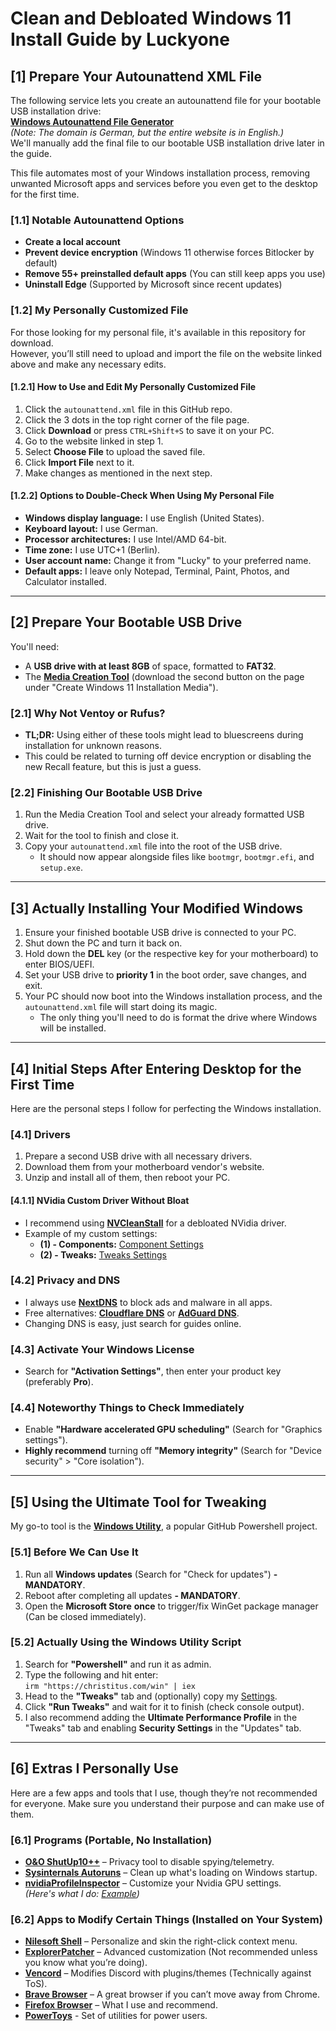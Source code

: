 # Clean and Debloated Windows 11 Install Guide by Luckyone

## [1] Prepare Your Autounattend XML File

The following service lets you create an autounattend file for your bootable USB installation drive:  
**[Windows Autounattend File Generator](https://schneegans.de/windows/unattend-generator/)**  
*(Note: The domain is German, but the entire website is in English.)*  
We'll manually add the final file to our bootable USB installation drive later in the guide.

This file automates most of your Windows installation process, removing unwanted Microsoft apps and services before you even get to the desktop for the first time.

### [1.1] Notable Autounattend Options
- **Create a local account**
- **Prevent device encryption** (Windows 11 otherwise forces Bitlocker by default)
- **Remove 55+ preinstalled default apps** (You can still keep apps you use)
- **Uninstall Edge** (Supported by Microsoft since recent updates)

### [1.2] My Personally Customized File
For those looking for my personal file, it's available in this repository for download.  
However, you’ll still need to upload and import the file on the website linked above and make any necessary edits.

#### [1.2.1] How to Use and Edit My Personally Customized File
1. Click the `autounattend.xml` file in this GitHub repo.
2. Click the 3 dots in the top right corner of the file page.
3. Click **Download** or press `CTRL+Shift+S` to save it on your PC.
4. Go to the website linked in step 1.
5. Select **Choose File** to upload the saved file.
6. Click **Import File** next to it.
7. Make changes as mentioned in the next step.

#### [1.2.2] Options to Double-Check When Using My Personal File
- **Windows display language:** I use English (United States).
- **Keyboard layout:** I use German.
- **Processor architectures:** I use Intel/AMD 64-bit.
- **Time zone:** I use UTC+1 (Berlin).
- **User account name:** Change it from "Lucky" to your preferred name.
- **Default apps:** I leave only Notepad, Terminal, Paint, Photos, and Calculator installed.

---

## [2] Prepare Your Bootable USB Drive

You'll need:
- A **USB drive with at least 8GB** of space, formatted to **FAT32**.
- The **[Media Creation Tool](https://www.microsoft.com/en-us/software-download/windows11)** (download the second button on the page under "Create Windows 11 Installation Media").

### [2.1] Why Not Ventoy or Rufus?
- **TL;DR:** Using either of these tools might lead to bluescreens during installation for unknown reasons.
- This could be related to turning off device encryption or disabling the new Recall feature, but this is just a guess.

### [2.2] Finishing Our Bootable USB Drive
1. Run the Media Creation Tool and select your already formatted USB drive.
2. Wait for the tool to finish and close it.
3. Copy your `autounattend.xml` file into the root of the USB drive.
   - It should now appear alongside files like `bootmgr`, `bootmgr.efi`, and `setup.exe`.

---

## [3] Actually Installing Your Modified Windows

1. Ensure your finished bootable USB drive is connected to your PC.
2. Shut down the PC and turn it back on.
3. Hold down the **DEL** key (or the respective key for your motherboard) to enter BIOS/UEFI.
4. Set your USB drive to **priority 1** in the boot order, save changes, and exit.
5. Your PC should now boot into the Windows installation process, and the `autounattend.xml` file will start doing its magic.
   - The only thing you'll need to do is format the drive where Windows will be installed.

---

## [4] Initial Steps After Entering Desktop for the First Time

Here are the personal steps I follow for perfecting the Windows installation.

### [4.1] Drivers
1. Prepare a second USB drive with all necessary drivers.
2. Download them from your motherboard vendor's website.
3. Unzip and install all of them, then reboot your PC.

#### [4.1.1] NVidia Custom Driver Without Bloat
- I recommend using **[NVCleanStall](https://www.techpowerup.com/download/techpowerup-nvcleanstall/)** for a debloated NVidia driver.
- Example of my custom settings:  
  - **(1) - Components:** [Component Settings](https://i.imgur.com/wpFw1I5.png)
  - **(2) - Tweaks:** [Tweaks Settings](https://i.imgur.com/Pj97Qr5.png)

### [4.2] Privacy and DNS
- I always use **[NextDNS](https://nextdns.io/?from=768ha46y)** to block ads and malware in all apps.
- Free alternatives: **[Cloudflare DNS](https://developers.cloudflare.com/1.1.1.1/setup/windows/)** or **[AdGuard DNS](https://adguard-dns.io/en/public-dns.html)**.
- Changing DNS is easy, just search for guides online.

### [4.3] Activate Your Windows License
- Search for **"Activation Settings"**, then enter your product key (preferably **Pro**).

### [4.4] Noteworthy Things to Check Immediately
- Enable **"Hardware accelerated GPU scheduling"** (Search for "Graphics settings").
- **Highly recommend** turning off **"Memory integrity"** (Search for "Device security" > "Core isolation").

---

## [5] Using the Ultimate Tool for Tweaking

My go-to tool is the **[Windows Utility](https://github.com/ChrisTitusTech/winutil)**, a popular GitHub Powershell project.

### [5.1] Before We Can Use It
1. Run all **Windows updates** (Search for "Check for updates") **- MANDATORY**.
2. Reboot after completing all updates **- MANDATORY**.
3. Open the **Microsoft Store** **once** to trigger/fix WinGet package manager (Can be closed immediately).

### [5.2] Actually Using the Windows Utility Script
1. Search for **"Powershell"** and run it as admin.
2. Type the following and hit enter:  
   `irm "https://christitus.com/win" | iex`
3. Head to the **"Tweaks"** tab and (optionally) copy my [Settings](https://i.imgur.com/bnmsW55.png).
4. Click **"Run Tweaks"** and wait for it to finish (check console output).
5. I also recommend adding the **Ultimate Performance Profile** in the "Tweaks" tab and enabling **Security Settings** in the "Updates" tab.

---

## [6] Extras I Personally Use

Here are a few apps and tools that I use, though they’re not recommended for everyone. Make sure you understand their purpose and can make use of them.

### [6.1] Programs (Portable, No Installation)
- **[O&O ShutUp10++](https://www.oo-software.com/en/shutup10)** – Privacy tool to disable spying/telemetry.
- **[Sysinternals Autoruns](https://learn.microsoft.com/en-us/sysinternals/downloads/autoruns)** – Clean up what's loading on Windows startup.
- **[nvidiaProfileInspector](https://github.com/Orbmu2k/nvidiaProfileInspector/releases)** – Customize your Nvidia GPU settings.  
  *(Here's what I do: [Example](https://i.imgur.com/lzfZd3Y.png))*

### [6.2] Apps to Modify Certain Things (Installed on Your System)
- **[Nilesoft Shell](https://nilesoft.org/)** – Personalize and skin the right-click context menu.
- **[ExplorerPatcher](https://github.com/valinet/ExplorerPatcher/releases)** – Advanced customization (Not recommended unless you know what you’re doing).
- **[Vencord](https://vencord.dev/)** – Modifies Discord with plugins/themes (Technically against ToS).
- **[Brave Browser](https://brave.com/download/)** – A great browser if you can’t move away from Chrome.
- **[Firefox Browser](https://www.mozilla.org/en-US/firefox/new/)** – What I use and recommend.
- **[PowerToys](https://github.com/microsoft/PowerToys)** - Set of utilities for power users.
